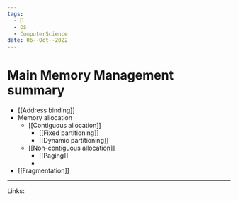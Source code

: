 ```yaml
---
tags:
  - 🌱
  - OS
  - ComputerScience 
date: 06--Oct--2022
---
```


# Main Memory Management summary

- [[Address binding]]
- Memory allocation
    - [[Contiguous allocation]]
        - [[Fixed partitioning]]
        - [[Dynamic partitioning]]
    - [[Non-contiguous allocation]] 
        - [[Paging]]
        - 
- [[Fragmentation]]

---
Links: 